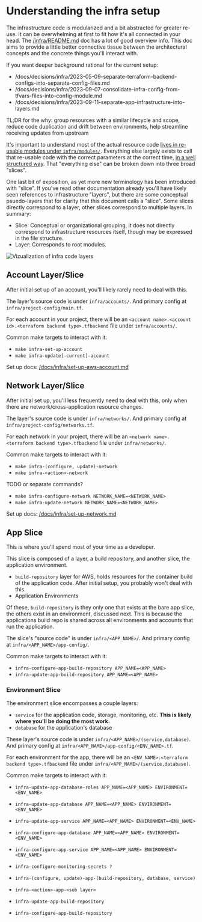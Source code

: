 # Understanding the infra setup

The infrastructure code is modularized and a bit abstracted for greater re-use.
It can be overwhelming at first to fit how it's all connected in your head. The
[/infra/README.md](/infra/README.md) doc has a lot of good overview info. This
doc aims to provide a little better connective tissue between the architectural
concepts and the concrete things you'll interact with.

If you want deeper background rational for the current setup:

- /docs/decisions/infra/2023-05-09-separate-terraform-backend-configs-into-separate-config-files.md
- /docs/decisions/infra/2023-09-07-consolidate-infra-config-from-tfvars-files-into-config-module.md
- /docs/decisions/infra/2023-09-11-separate-app-infrastructure-into-layers.md

TL;DR for the why: group resources with a similar lifecycle and scope, reduce
code duplication and drift between environments, help streamline receiving
updates from upstream

It's important to understand most of the actual resource code [lives in
re-usable modules under `infra/modules/`](/docs/infra/module-architecture.md).
Everything else largely exists to call that re-usable code with the correct
parameters at the correct time, [in a well structured
way](/docs/infra/module-dependencies.md). That "everything else" can be broken
down into three broad "slices".

One last bit of exposition, as yet more new terminology has been introduced with
"slice". If you've read other documentation already you'll have likely seen
references to infrastructure "layers", but there are some conceptual
psuedo-layers that for clarity that this document calls a "slice". Some slices
directly correspond to a layer, other slices correspond to multiple layers. In
summary:

- Slice: Conceptual or organizational grouping, it does not directly correspond
  to infrastructure resources itself, though may be expressed in the file
  structure.
- Layer: Corresponds to root modules.

![Vizualization of infra code
layers](https://lucid.app/publicSegments/view/623affad-8b51-4482-86e2-f1a3ad1bd623/image.png)

## Account Layer/Slice

After initial set up of an account, you'll likely rarely need to deal with this.

The layer's source code is under `infra/accounts/`. And primary config at
`infra/project-config/main.tf`.

For each account in your project, there will be an `<account name>.<account
id>.<terraform backend type>.tfbackend` file under `infra/accounts/`.

Common make targets to interact with it:

- `make infra-set-up-account`
- `make infra-update[-current]-account`

Set up docs: [/docs/infra/set-up-aws-account.md](/docs/infra/set-up-aws-account.md)

## Network Layer/Slice

After initial set up, you'll less frequently need to deal with this, only when
there are network/cross-application resource changes.

The layer's source code is under `infra/networks/`. And primary config at
`infra/project-config/networks.tf`.

For each network in your project, there will be an `<network name>.<terraform
backend type>.tfbackend` file under `infra/networks/`.

Common make targets to interact with it:
- `make infra-(configure, update)-network`
- `make infra-<action>-network`

TODO or separate commands?
- `make infra-configure-network NETWORK_NAME=<NETWORK_NAME>`
- `make infra-update-network NETWORK_NAME=<NETWORK_NAME>`

Set up docs: [/docs/infra/set-up-network.md](/docs/infra/set-up-network.md)

## App Slice

This is where you'll spend most of your time as a developer.

This slice is composed of a layer, a build repository, and another slice, the
application environment.

- `build-repository` layer for AWS, holds resources for the container build of
  the application code. After initial setup, you probably won't deal with this.
- Application Environments

Of these, `build-repository` is they only one that exists at the bare app slice,
the others exist in an environment, discussed next. This is because the
applications build repo is shared across all environments and accounts that run
the application.

The slice's "source code" is under `infra/<APP_NAME>/`. And primary config at
`infra/<APP_NAME>/app-config/`.

Common make targets to interact with it:
- `infra-configure-app-build-repository APP_NAME=<APP_NAME>`
- `infra-update-app-build-repository APP_NAME=<APP_NAME>`

### Environment Slice

The environment slice encompasses a couple layers:

- `service` for the application code, storage, monitoring, etc. **This is likely
  where you'll be doing the most work.**
- `database` for the application's database

These layer's source code is under `infra/<APP_NAME>/(service,database)`. And
primary config at `infra/<APP_NAME>/app-config/<ENV_NAME>.tf`.

For each environment for the app, there will be an `<ENV_NAME>.<terraform
backend type>.tfbackend` file under `infra/<APP_NAME>/(service,database)`.

Common make targets to interact with it:
- `infra-update-app-database-roles APP_NAME=<APP_NAME> ENVIRONMENT=<ENV_NAME>`
- `infra-update-app-database APP_NAME=<APP_NAME> ENVIRONMENT=<ENV_NAME>`
- `infra-update-app-service APP_NAME=<APP_NAME> ENVIRONMENT=<ENV_NAME>`

- `infra-configure-app-database APP_NAME=<APP_NAME> ENVIRONMENT=<ENV_NAME>`
- `infra-configure-app-service APP_NAME=<APP_NAME> ENVIRONMENT=<ENV_NAME>`





- `infra-configure-monitoring-secrets ?`

- `infra-(configure, update)-app-(build-repository, database, service)`
- `infra-<action>-app-<sub layer>`

- `infra-update-app-build-repository`
- `infra-configure-app-build-repository`
